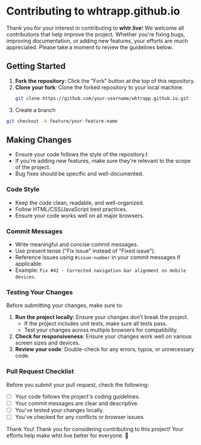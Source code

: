 <!-- @format -->

# Contributing to whtrapp.github.io

Thank you for your interest in contributing to **whtr.live**! We welcome all contributions that help improve the project. Whether you're fixing bugs, improving documentation, or adding new features, your efforts are much appreciated. Please take a moment to review the guidelines below.

## Getting Started

1. **Fork the repository**: Click the "Fork" button at the top of this repository.
2. **Clone your fork**: Clone the forked repository to your local machine.
   ```bash
   git clone https://github.com/your-username/whtrapp.github.io.git
   ```
3. Create a branch

```bash
git checkout -b feature/your-feature-name
```

## Making Changes

- Ensure your code follows the style of the repository.t
- If you're adding new features, make sure they're relevant to the scope of the project.
- Bug fixes should be specific and well-documented.

### Code Style

- Keep the code clean, readable, and well-organized.
- Follow HTML/CSS/JavaScript best practices.
- Ensure your code works well on all major browsers.

### Commit Messages

- Write meaningful and concise commit messages.
- Use present tense ("Fix issue" instead of "Fixed issue").
- Reference issues using `#issue-number` in your commit messages if applicable.
- Example: `Fix #42 - Corrected navigation bar alignment on mobile devices`.

### Testing Your Changes

Before submitting your changes, make sure to:

1. **Run the project locally**: Ensure your changes don’t break the project.
   - If the project includes unit tests, make sure all tests pass.
   - Test your changes across multiple browsers for compatibility.
2. **Check for responsiveness**: Ensure your changes work well on various screen sizes and devices.
3. **Review your code**: Double-check for any errors, typos, or unnecessary code.

### Pull Request Checklist

Before you submit your pull request, check the following:

- [ ] Your code follows the project's coding guidelines.
- [ ] Your commit messages are clear and descriptive.
- [ ] You've tested your changes locally.
- [ ] You've checked for any conflicts or browser issues.

Thank You!
Thank you for considering contributing to this project! Your efforts help make whtr.live better for everyone. 🎉
